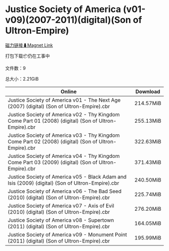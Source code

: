 # Justice Society of America (v01-v09)(2007-2011)(digital)(Son of Ultron-Empire)

[磁力链接⬇Magnet Link](magnet:?xt=urn:btih:a8c4be597f1e708c10ab71a2e09ddf634f770fc0&dn=Justice%20Society%20of%20America%20%28v01-v09%29%282007-2011%29%28digital%29%28Son%20of%20Ultron-Empire%29)

打包下载📦仍在工事中

文件数：9

总大小：2.21GiB

Online | Download
--- | ---
Justice Society of America v01 - The Next Age (2007) (digital) (Son of Ultron-Empire).cbr | 214.57MiB
Justice Society of America v02 - Thy Kingdom Come Part 01 (2008) (digital) (Son of Ultron-Empire).cbr | 255.13MiB
Justice Society of America v03 - Thy Kingdom Come Part 02 (2008) (digital) (Son of Ultron-Empire).cbr | 322.63MiB
Justice Society of America v04 - Thy Kingdom Come Part 03 (2009) (digital) (Son of Ultron-Empire).cbr | 371.43MiB
Justice Society of America v05 - Black Adam and Isis (2009) (digital) (Son of Ultron-Empire).cbr | 240.50MiB
Justice Society of America v06 - The Bad Seed (2010) (digital) (Son of Ultron-Empire).cbr | 225.74MiB
Justice Society of America v07 - Axis of Evil (2010) (digital) (Son of Ultron-Empire).cbr | 276.20MiB
Justice Society of America v08 - Supertown (2011) (digital) (Son of Ultron-Empire).cbr | 164.05MiB
Justice Society of America v09 - Monument Point (2011) (digital) (Son of Ultron-Empire).cbr | 195.99MiB